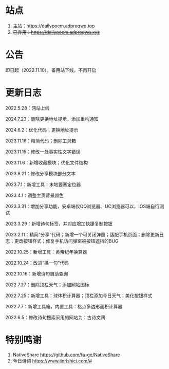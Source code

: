 # 站点

1. 主站：https://dailypoem.adproqwq.top
2. ~~已弃用：https://dailypoem.adproqwq.xyz~~

# 公告

即日起（2022.11.10），备用站下线，不再开启

# 更新日志

2022.5.28：网站上线

2024.7.23：删除更换地址提示，添加重构通知

2024.6.2：优化代码；更换地址提示

2023.11.16：精简代码；删除工具箱

2023.11.15：修改一处事实性文字错误

2023.11.6：新增收藏模块；优化文件结构

2023.8.21：修改分享模块部分文本

2023.7.1：新增工具：末地要塞定位器

2023.4.1：调整主页背景颜色

2023.3.31：增加分享功能，安卓端仅QQ浏览器、UC浏览器可以，IOS端自行测试

2023.3.29：新增诗句标签，并对应增加快捷复制按钮

2023.2.11：精简“分享”代码；新增一个可关闭弹窗；适配手机页面；删除更新日志；更改按钮样式；修复手机访问弹窗被按钮遮挡的BUG

2022.10.25：新增工具：黄帝纪年换算器

2022.10.24：改进“换一句”代码

2022.10.16：新增诗句自助查询

2022.7.27：删除顶栏天气；添加网站图标

2022.7.25：新增工具：球体积计算器；顶栏添加今日天气；美化按钮样式

2022.7.7：新增工具箱，内置工具：格点多边形面积计算器

2022.6.5：修改诗句搜索采用的网站为：古诗文网

# 特别鸣谢

1. NativeShare https://github.com/fa-ge/NativeShare
2. 今日诗词 https://www.jinrishici.com/#
